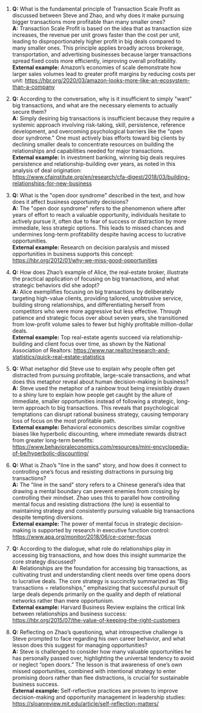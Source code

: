 1. **Q:** What is the fundamental principle of Transaction Scale Profit as discussed between Steve and Zhao, and why does it make pursuing bigger transactions more profitable than many smaller ones?  
   **A:** Transaction Scale Profit is based on the idea that as transaction size increases, the revenue per unit grows faster than the cost per unit, leading to disproportionately higher profit in big deals compared to many smaller ones. This principle applies broadly across brokerage, transportation, and advertising businesses because larger transactions spread fixed costs more efficiently, improving overall profitability.  
   **External example:** Amazon’s economies of scale demonstrate how larger sales volumes lead to greater profit margins by reducing costs per unit: https://hbr.org/2020/03/amazon-looks-more-like-an-ecosystem-than-a-company

2. **Q:** According to the conversation, why is it insufficient to simply "want" big transactions, and what are the necessary elements to actually secure them?  
   **A:** Simply desiring big transactions is insufficient because they require a systemic approach involving risk-taking, skill, persistence, reference development, and overcoming psychological barriers like the "open door syndrome." One must actively bias efforts toward big clients by declining smaller deals to concentrate resources on building the relationships and capabilities needed for major transactions.  
   **External example:** In investment banking, winning big deals requires persistence and relationship-building over years, as noted in this analysis of deal origination: https://www.cfainstitute.org/en/research/cfa-digest/2018/03/building-relationships-for-new-business

3. **Q:** What is the "open door syndrome" described in the text, and how does it affect business opportunity decisions?  
   **A:** The "open door syndrome" refers to the phenomenon where after years of effort to reach a valuable opportunity, individuals hesitate to actively pursue it, often due to fear of success or distraction by more immediate, less strategic options. This leads to missed chances and undermines long-term profitability despite having access to lucrative opportunities.  
   **External example:** Research on decision paralysis and missed opportunities in business supports this concept: https://hbr.org/2012/01/why-we-miss-good-opportunities

4. **Q:** How does Zhao’s example of Alice, the real-estate broker, illustrate the practical application of focusing on big transactions, and what strategic behaviors did she adopt?  
   **A:** Alice exemplifies focusing on big transactions by deliberately targeting high-value clients, providing tailored, unobtrusive service, building strong relationships, and differentiating herself from competitors who were more aggressive but less effective. Through patience and strategic focus over about seven years, she transitioned from low-profit volume sales to fewer but highly profitable million-dollar deals.  
   **External example:** Top real-estate agents succeed via relationship-building and client focus over time, as shown by the National Association of Realtors: https://www.nar.realtor/research-and-statistics/quick-real-estate-statistics

5. **Q:** What metaphor did Steve use to explain why people often get distracted from pursuing profitable, large-scale transactions, and what does this metaphor reveal about human decision-making in business?  
   **A:** Steve used the metaphor of a rainbow trout being irresistibly drawn to a shiny lure to explain how people get caught by the allure of immediate, smaller opportunities instead of following a strategic, long-term approach to big transactions. This reveals that psychological temptations can disrupt rational business strategy, causing temporary loss of focus on the most profitable path.  
   **External example:** Behavioral economics describes similar cognitive biases like hyperbolic discounting, where immediate rewards distract from greater long-term benefits: https://www.behavioraleconomics.com/resources/mini-encyclopedia-of-be/hyperbolic-discounting/

6. **Q:** What is Zhao’s "line in the sand" story, and how does it connect to controlling one’s focus and resisting distractions in pursuing big transactions?  
   **A:** The "line in the sand" story refers to a Chinese general’s idea that drawing a mental boundary can prevent enemies from crossing by controlling their mindset. Zhao uses this to parallel how controlling mental focus and resisting distractions (the lure) is essential to maintaining strategy and consistently pursuing valuable big transactions despite tempting diversions.  
   **External example:** The power of mental focus in strategic decision-making is supported by research in executive function control: https://www.apa.org/monitor/2018/06/ce-corner-focus

7. **Q:** According to the dialogue, what role do relationships play in accessing big transactions, and how does this insight summarize the core strategy discussed?  
   **A:** Relationships are the foundation for accessing big transactions, as cultivating trust and understanding client needs over time opens doors to lucrative deals. The core strategy is succinctly summarized as “Big transactions = relationships,” emphasizing that successful pursuit of large deals depends primarily on the quality and depth of relational networks rather than mere opportunism.  
   **External example:** Harvard Business Review explains the critical link between relationships and business success: https://hbr.org/2015/07/the-value-of-keeping-the-right-customers

8. **Q:** Reflecting on Zhao’s questioning, what introspective challenge is Steve prompted to face regarding his own career behavior, and what lesson does this suggest for managing opportunities?  
   **A:** Steve is challenged to consider how many valuable opportunities he has personally passed over, highlighting the universal tendency to avoid or neglect “open doors.” The lesson is that awareness of one’s own missed opportunities, combined with intentional strategy to enter promising doors rather than flee distractions, is crucial for sustainable business success.  
   **External example:** Self-reflective practices are proven to improve decision-making and opportunity management in leadership studies: https://sloanreview.mit.edu/article/self-reflection-matters/
